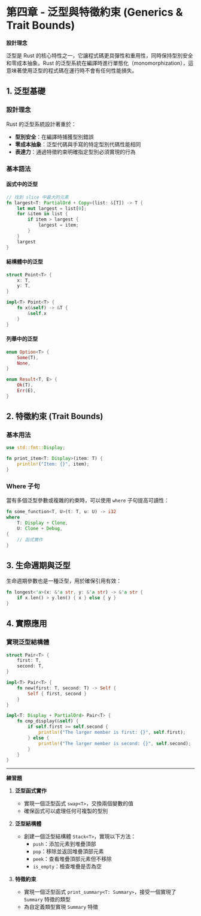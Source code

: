 # 第四章 - 泛型與特徵約束 (Generics & Trait Bounds)

**設計理念**

泛型是 Rust 的核心特性之一，它讓程式碼更具彈性和重用性，同時保持型別安全和零成本抽象。Rust 的泛型系統在編譯時進行單態化（monomorphization），這意味著使用泛型的程式碼在運行時不會有任何性能損失。

## 1. 泛型基礎

### 設計理念

Rust 的泛型系統設計著重於：
- **型別安全**：在編譯時捕獲型別錯誤
- **零成本抽象**：泛型代碼與手寫的特定型別代碼性能相同
- **表達力**：通過特徵約束明確指定型別必須實現的行為

### 基本語法

#### 函式中的泛型

```rust
// 找到 slice 中最大的元素
fn largest<T: PartialOrd + Copy>(list: &[T]) -> T {
    let mut largest = list[0];
    for &item in list {
        if item > largest {
            largest = item;
        }
    }
    largest
}
```

#### 結構體中的泛型

```rust
struct Point<T> {
    x: T,
    y: T,
}

impl<T> Point<T> {
    fn x(&self) -> &T {
        &self.x
    }
}
```

#### 列舉中的泛型

```rust
enum Option<T> {
    Some(T),
    None,
}

enum Result<T, E> {
    Ok(T),
    Err(E),
}
```

## 2. 特徵約束 (Trait Bounds)

### 基本用法

```rust
use std::fmt::Display;

fn print_item<T: Display>(item: T) {
    println!("Item: {}", item);
}
```

### Where 子句

當有多個泛型參數或複雜的約束時，可以使用 `where` 子句提高可讀性：

```rust
fn some_function<T, U>(t: T, u: U) -> i32
where
    T: Display + Clone,
    U: Clone + Debug,
{
    // 函式實作
}
```

## 3. 生命週期與泛型

生命週期參數也是一種泛型，用於確保引用有效：

```rust
fn longest<'a>(x: &'a str, y: &'a str) -> &'a str {
    if x.len() > y.len() { x } else { y }
}
```

## 4. 實際應用

### 實現泛型結構體

```rust
struct Pair<T> {
    first: T,
    second: T,
}

impl<T> Pair<T> {
    fn new(first: T, second: T) -> Self {
        Self { first, second }
    }
}

impl<T: Display + PartialOrd> Pair<T> {
    fn cmp_display(&self) {
        if self.first >= self.second {
            println!("The larger member is first: {}", self.first);
        } else {
            println!("The larger member is second: {}", self.second);
        }
    }
}
```

---

**練習題**

1. **泛型函式實作**
   - 實現一個泛型函式 `swap<T>`，交換兩個變數的值
   - 確保函式可以處理任何可複製的型別

2. **泛型結構體**
   - 創建一個泛型結構體 `Stack<T>`，實現以下方法：
     - `push`：添加元素到堆疊頂部
     - `pop`：移除並返回堆疊頂部元素
     - `peek`：查看堆疊頂部元素但不移除
     - `is_empty`：檢查堆疊是否為空

3. **特徵約束**
   - 實現一個泛型函式 `print_summary<T: Summary>`，接受一個實現了 `Summary` 特徵的類型
   - 為自定義類型實現 `Summary` 特徵
